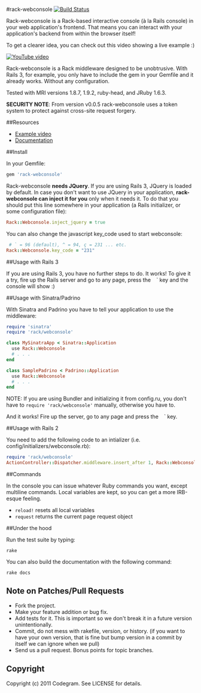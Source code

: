 #rack-webconsole [![Build Status](https://secure.travis-ci.org/codegram/rack-webconsole.png)](https://secure.travis-ci.org/codegram/rack-webconsole.png])

Rack-webconsole is a Rack-based interactive console (à la Rails console) in
your web application's frontend. That means you can interact with your
application's backend from within the browser itself!

To get a clearer idea, you can check out this video showing a live example :)

[![YouTube video](http://img.youtube.com/vi/yKK5J01Dqts/0.jpg)](http://youtu.be/yKK5J01Dqts?hd=1)

Rack-webconsole is a Rack middleware designed to be unobtrusive. With Rails 3,
for example, you only have to include the gem in your Gemfile and it already
works. Without any configuration.

Tested with MRI versions 1.8.7, 1.9.2, ruby-head, and JRuby 1.6.3.

**SECURITY NOTE**: From version v0.0.5 rack-webconsole uses a token system to
protect against cross-site request forgery.

##Resources

* [Example video](http://youtu.be/yKK5J01Dqts?hd=1)
* [Documentation](http://rubydoc.info/github/codegram/rack-webconsole)


##Install

In your Gemfile:

```ruby
gem 'rack-webconsole'
```

Rack-webconsole **needs JQuery**. If you are using Rails 3, JQuery is loaded by
default. In case you don't want to use JQuery in your application,
**rack-webconsole can inject it for you** only when it needs it. To do that you
should put this line somewhere in your application (a Rails initializer, or
some configuration file):

```ruby
Rack::Webconsole.inject_jquery = true
```

You can also change the javascript key_code used to start webconsole:

```ruby
 # ` = 96 (default), ^ = 94, ç = 231 ... etc.
Rack::Webconsole.key_code = "231"
```

##Usage with Rails 3

If you are using Rails 3, you have no further steps to do. It works! To give
it a try, fire up the Rails server and go to any page, press the ` ` ` key and
the console will show :)

##Usage with Sinatra/Padrino

With Sinatra and Padrino you have to tell your application to use the
middleware:

```ruby
require 'sinatra'
require 'rack/webconsole'

class MySinatraApp < Sinatra::Application
  use Rack::Webconsole
  # . . .
end

class SamplePadrino < Padrino::Application
  use Rack::Webconsole
  # . . .
end
```

NOTE: If you are using Bundler and initializing it from config.ru, you don't
have to `require 'rack/webconsole'` manually, otherwise you have to.

And it works! Fire up the server, go to any page and press the ` ` ` key.

##Usage with Rails 2

You need to add the following code to an intializer (i.e. config/initializers/webconsole.rb):

```ruby
require 'rack/webconsole'
ActionController::Dispatcher.middleware.insert_after 1, Rack::Webconsole
```

##Commands

In the console you can issue whatever Ruby commands you want, except multiline commands. Local variables are kept, so you can get a more IRB-esque feeling.

* `reload!` resets all local variables
* `request` returns the current page request object

##Under the hood

Run the test suite by typing:

    rake

You can also build the documentation with the following command:

    rake docs

## Note on Patches/Pull Requests

* Fork the project.
* Make your feature addition or bug fix.
* Add tests for it. This is important so we don't break it in a
  future version unintentionally.
* Commit, do not mess with rakefile, version, or history. (if you want to have your own version, that is fine but bump version in a commit by itself we can ignore when we pull)
* Send us a pull request. Bonus points for topic branches.

## Copyright

Copyright (c) 2011 Codegram. See LICENSE for details.
